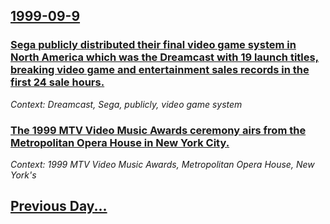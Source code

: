 ## [1999-09-9](/news/1999/09/9/index.md)

### [ Sega publicly distributed their final video game system in North America which was the Dreamcast with 19 launch titles, breaking video game and entertainment sales records in the first 24 sale hours.](/news/1999/09/9/sega-publicly-distributed-their-final-video-game-system-in-north-america-which-was-the-dreamcast-with-19-launch-titles-breaking-video-game.md)
_Context: Dreamcast, Sega, publicly, video game system_

### [ The 1999 MTV Video Music Awards ceremony airs from the Metropolitan Opera House in New York City.](/news/1999/09/9/the-1999-mtv-video-music-awards-ceremony-airs-from-the-metropolitan-opera-house-in-new-york-city.md)
_Context: 1999 MTV Video Music Awards, Metropolitan Opera House, New York's_

## [Previous Day...](/news/1999/09/8/index.md)

